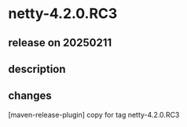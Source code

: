 # netty-4.2.0.RC3

## release on 20250211

## description

## changes

[maven-release-plugin] copy for tag netty-4.2.0.RC3

